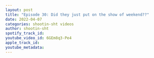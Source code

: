 ```yaml
---
layout: post
title: "Episode 30: Did they just put on the show of weekend??"
date: 2022-04-07
categories: shootin-sht videos
author: shootin-sht
spotify_track_id: 
youtube_video_id: 6GEm8q3-Pe4
apple_track_id: 
youtube_metadata: 
---
```

